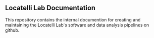 ## Locatelli Lab Documentation

This repository contains the internal documention for creating and maintaining the Locatelli Lab's software and data analysis pipelines on github. 
